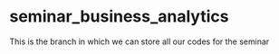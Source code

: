 # seminar_business_analytics
This is the branch in which we can store all our codes for the seminar

